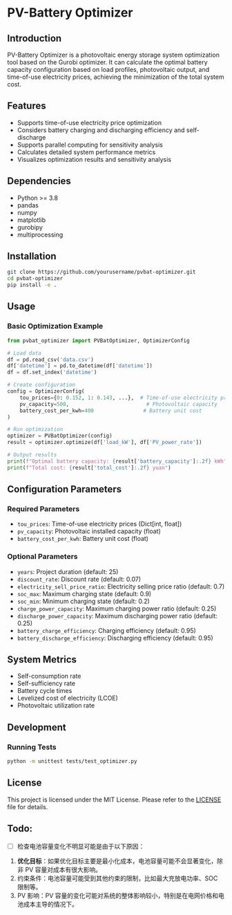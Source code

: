 # PV-Battery Optimizer
## Introduction

PV-Battery Optimizer is a photovoltaic energy storage system optimization tool based on the Gurobi optimizer. It can calculate the optimal battery capacity configuration based on load profiles, photovoltaic output, and time-of-use electricity prices, achieving the minimization of the total system cost.

## Features

- Supports time-of-use electricity price optimization
- Considers battery charging and discharging efficiency and self-discharge
- Supports parallel computing for sensitivity analysis
- Calculates detailed system performance metrics
- Visualizes optimization results and sensitivity analysis

## Dependencies

- Python >= 3.8
- pandas
- numpy
- matplotlib
- gurobipy
- multiprocessing

## Installation
```bash
git clone https://github.com/yourusername/pvbat-optimizer.git
cd pvbat-optimizer
pip install -e .
```

## Usage

### Basic Optimization Example

```python
from pvbat_optimizer import PVBatOptimizer, OptimizerConfig

# Load data
df = pd.read_csv('data.csv')
df['datetime'] = pd.to_datetime(df['datetime'])
df = df.set_index('datetime')

# Create configuration
config = OptimizerConfig(
    tou_prices={0: 0.152, 1: 0.143, ...},  # Time-of-use electricity prices
    pv_capacity=500,                         # Photovoltaic capacity
    battery_cost_per_kwh=400                # Battery unit cost
)

# Run optimization
optimizer = PVBatOptimizer(config)
result = optimizer.optimize(df['load_kW'], df['PV_power_rate'])

# Output results
print(f"Optimal battery capacity: {result['battery_capacity']:.2f} kWh")
print(f"Total cost: {result['total_cost']:.2f} yuan")
```

## Configuration Parameters

### Required Parameters
- `tou_prices`: Time-of-use electricity prices (Dict[int, float])
- `pv_capacity`: Photovoltaic installed capacity (float)
- `battery_cost_per_kwh`: Battery unit cost (float)

### Optional Parameters
- `years`: Project duration (default: 25)
- `discount_rate`: Discount rate (default: 0.07)
- `electricity_sell_price_ratio`: Electricity selling price ratio (default: 0.7)
- `soc_max`: Maximum charging state (default: 0.9)
- `soc_min`: Minimum charging state (default: 0.2)
- `charge_power_capacity`: Maximum charging power ratio (default: 0.25)
- `discharge_power_capacity`: Maximum discharging power ratio (default: 0.25)
- `battery_charge_efficiency`: Charging efficiency (default: 0.95)
- `battery_discharge_efficiency`: Discharging efficiency (default: 0.95)

## System Metrics

- Self-consumption rate
- Self-sufficiency rate
- Battery cycle times
- Levelized cost of electricity (LCOE)
- Photovoltaic utilization rate

## Development

### Running Tests
```bash
python -m unittest tests/test_optimizer.py
```

## License

This project is licensed under the MIT License. Please refer to the [LICENSE](LICENSE) file for details.

## Todo:
- [ ] 检查电池容量变化不明显可能是由于以下原因：
1. **优化目标**：如果优化目标主要是最小化成本，电池容量可能不会显著变化，除非 PV 容量对成本有很大影响。
2. 约束条件：电池容量可能受到其他约束的限制，比如最大充放电功率、SOC 限制等。
3. PV 影响：PV 容量的变化可能对系统的整体影响较小，特别是在电网价格和电池成本主导的情况下。